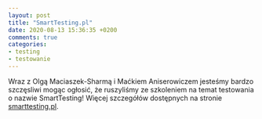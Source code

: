 ```yaml
---
layout: post
title: "SmartTesting.pl"
date: 2020-08-13 15:36:35 +0200
comments: true
categories:
- testing
- testowanie
---
```


Wraz z Olgą Maciaszek-Sharmą i Maćkiem Aniserowiczem jesteśmy bardzo szczęsliwi mogąc ogłosić, że ruszyliśmy ze szkoleniem na temat testowania o nazwie SmartTesting! Więcej szczegółów dostępnych na stronie [smarttesting.pl](
https://smarttesting.pl).